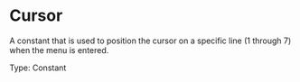 # Cursor

A constant that is used to position the cursor on a specific line (1 through 7) when the menu is entered.

Type: Constant
